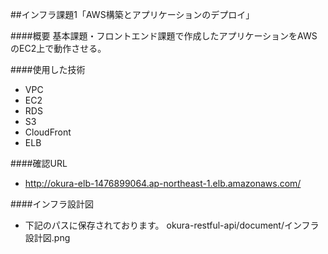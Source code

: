##インフラ課題1「AWS構築とアプリケーションのデプロイ」

####概要
基本課題・フロントエンド課題で作成したアプリケーションをAWSのEC2上で動作させる。

####使用した技術
- VPC
- EC2
- RDS
- S3
- CloudFront
- ELB

####確認URL
- http://okura-elb-1476899064.ap-northeast-1.elb.amazonaws.com/

####インフラ設計図
- 下記のパスに保存されております。
  okura-restful-api/document/インフラ設計図.png